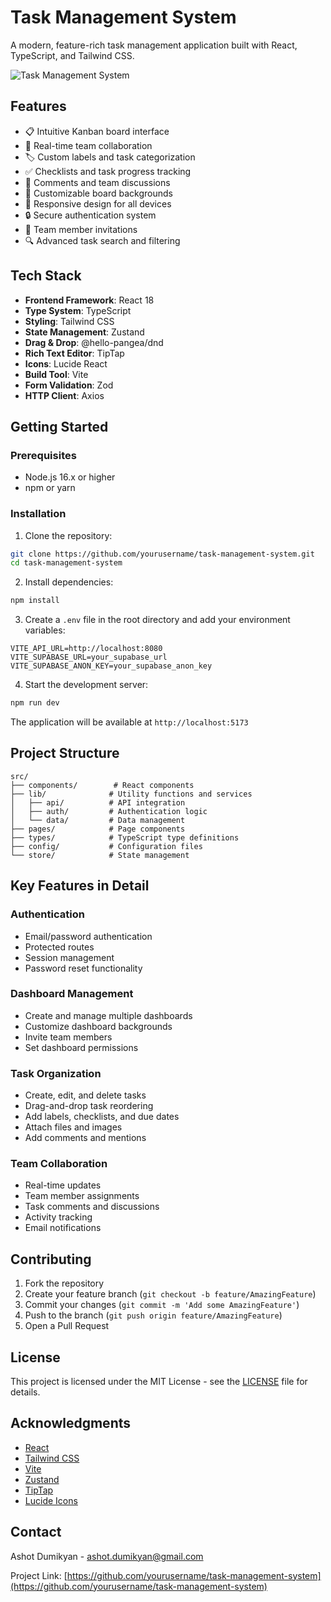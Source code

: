 # Task Management System

A modern, feature-rich task management application built with React, TypeScript, and Tailwind CSS.

![Task Management System](https://images.unsplash.com/photo-1557683311-eac922347aa1?w=1200&q=80)

## Features

- 📋 Intuitive Kanban board interface
- 👥 Real-time team collaboration
- 🏷️ Custom labels and task categorization
- ✅ Checklists and task progress tracking
- 💬 Comments and team discussions
- 🎨 Customizable board backgrounds
- 📱 Responsive design for all devices
- 🔒 Secure authentication system
- 🤝 Team member invitations
- 🔍 Advanced task search and filtering

## Tech Stack

- **Frontend Framework**: React 18
- **Type System**: TypeScript
- **Styling**: Tailwind CSS
- **State Management**: Zustand
- **Drag & Drop**: @hello-pangea/dnd
- **Rich Text Editor**: TipTap
- **Icons**: Lucide React
- **Build Tool**: Vite
- **Form Validation**: Zod
- **HTTP Client**: Axios

## Getting Started

### Prerequisites

- Node.js 16.x or higher
- npm or yarn

### Installation

1. Clone the repository:
```bash
git clone https://github.com/yourusername/task-management-system.git
cd task-management-system
```

2. Install dependencies:
```bash
npm install
```

3. Create a `.env` file in the root directory and add your environment variables:
```env
VITE_API_URL=http://localhost:8080
VITE_SUPABASE_URL=your_supabase_url
VITE_SUPABASE_ANON_KEY=your_supabase_anon_key
```

4. Start the development server:
```bash
npm run dev
```

The application will be available at `http://localhost:5173`

## Project Structure

```
src/
├── components/        # React components
├── lib/              # Utility functions and services
│   ├── api/          # API integration
│   ├── auth/         # Authentication logic
│   └── data/         # Data management
├── pages/            # Page components
├── types/            # TypeScript type definitions
├── config/           # Configuration files
└── store/            # State management
```

## Key Features in Detail

### Authentication

- Email/password authentication
- Protected routes
- Session management
- Password reset functionality

### Dashboard Management

- Create and manage multiple dashboards
- Customize dashboard backgrounds
- Invite team members
- Set dashboard permissions

### Task Organization

- Create, edit, and delete tasks
- Drag-and-drop task reordering
- Add labels, checklists, and due dates
- Attach files and images
- Add comments and mentions

### Team Collaboration

- Real-time updates
- Team member assignments
- Task comments and discussions
- Activity tracking
- Email notifications

## Contributing

1. Fork the repository
2. Create your feature branch (`git checkout -b feature/AmazingFeature`)
3. Commit your changes (`git commit -m 'Add some AmazingFeature'`)
4. Push to the branch (`git push origin feature/AmazingFeature`)
5. Open a Pull Request

## License

This project is licensed under the MIT License - see the [LICENSE](LICENSE) file for details.

## Acknowledgments

- [React](https://reactjs.org/)
- [Tailwind CSS](https://tailwindcss.com/)
- [Vite](https://vitejs.dev/)
- [Zustand](https://github.com/pmndrs/zustand)
- [TipTap](https://tiptap.dev/)
- [Lucide Icons](https://lucide.dev/)

## Contact

Ashot Dumikyan - ashot.dumikyan@gmail.com

Project Link: [https://github.com/yourusername/task-management-system](https://github.com/yourusername/task-management-system)
